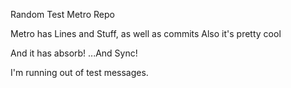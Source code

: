 Random Test Metro Repo

Metro has Lines and Stuff, as well as commits
Also it's pretty cool

And it has absorb!
...And Sync!

I'm running out of test messages.
